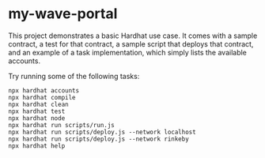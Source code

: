 # my-wave-portal

This project demonstrates a basic Hardhat use case. It comes with a sample contract, a test for that contract, a sample script that deploys that contract, and an example of a task implementation, which simply lists the available accounts.

Try running some of the following tasks:

```shell
npx hardhat accounts
npx hardhat compile
npx hardhat clean
npx hardhat test
npx hardhat node
npx hardhat run scripts/run.js
npx hardhat run scripts/deploy.js --network localhost     
npx hardhat run scripts/deploy.js --network rinkeby  
npx hardhat help
```

